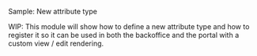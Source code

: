 Sample: New attribute type

WIP: This module will show how to define a new attribute type and how to register it so it can be used in both the backoffice and the portal with a custom view / edit rendering.